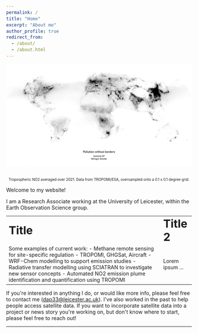 ```yaml
---
permalink: /
title: "Home"
excerpt: "About me"
author_profile: true
redirect_from: 
  - /about/
  - /about.html
---
```

![Tropospheric NO2 over the UK](/images/Global_NO2.png)  
<p align="center"><sub><sub>Tropospheric NO2 averaged over 2021. Data from TROPOMI/ESA, oversampled onto a 0.1 x 0.1 degree grid.</sub></sub></p>

Welcome to my website! 

I am a Research Associate working at the University of Leicester, within the Earth Observation Science group. 

<table border="0">
 <tr>
    <td><b style="font-size:30px">Title</b></td>
    <td><b style="font-size:30px">Title 2</b></td>
 </tr>
 <tr>
    <td>
      Some examples of current work:
        - Methane remote sensing for site-specific regulation
          - TROPOMI, GHGSat, Aircraft
        - WRF-Chem modelling to support emission studies
        - Radiative transfer modelling using SCIATRAN to investigate new sensor concepts
        - Automated NO2 emission plume identification and quantification using TROPOMI
      </td>
    <td>Lorem ipsum ...</td>
 </tr>
</table>






If you're interested in anything I do, or would like more info, please feel free to contact me (dap33@leicester.ac.uk). I've also worked in the past to help people access satellite data. If you want to incorporate satellite data into a project or news story you're working on, but don't know where to start, please feel free to reach out! 

---


